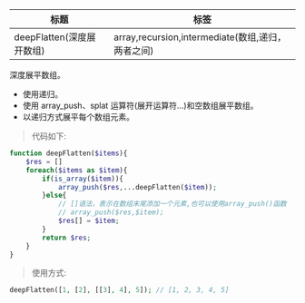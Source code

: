 | 标题                               | 标签                           |
| ---------------------------------- | ------------------------------ |
| deepFlatten(深度展开数组) | array,recursion,intermediate(数组,递归，两者之间) |

深度展平数组。

* 使用递归。
* 使用 array_push、splat 运算符(展开运算符...)和空数组展平数组。
* 以递归方式展平每个数组元素。

> 代码如下:

```php
function deepFlatten($items){
    $res = []
    foreach($items as $item){
        if(is_array($item)){
            array_push($res,...deepFlatten($item));
        }else{
            // []语法，表示在数组末尾添加一个元素,也可以使用array_push()函数
            // array_push($res,$item);
            $res[] = $item;
        }
        return $res;
    }
}
```

> 使用方式:

```php
deepFlatten([1, [2], [[3], 4], 5]); // [1, 2, 3, 4, 5]
```
